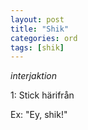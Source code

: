 ```yaml
---
layout: post
title: "Shik"
categories: ord
tags: [shik]
---
```


*interjaktion*

1: Stick härifrån

Ex: "Ey, shik!"






